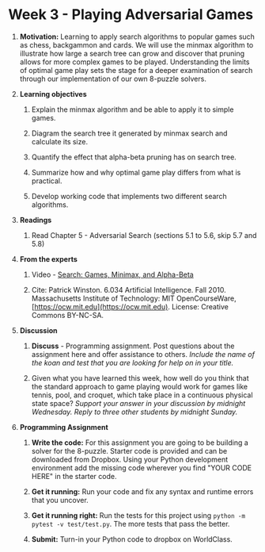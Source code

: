 # Week 3 - Playing Adversarial Games

1. **Motivation:** Learning to apply search algorithms to popular games such as chess, backgammon and cards.  We will use the minmax algorithm to illustrate how large a search tree can grow and discover that pruning allows for more complex games to be played.  Understanding the limits of optimal game play sets the stage for a deeper examination of search through our implementation of our own 8-puzzle solvers.

1. **Learning objectives**

    1. Explain the minmax algorithm and be able to apply it to simple games.

    1. Diagram the search tree it generated by minmax search and calculate its size.

    1. Quantify the effect that alpha-beta pruning has on search tree.

    1. Summarize how and why optimal game play differs from what is practical.

    1. Develop working code that implements two different search algorithms.

1. **Readings**

    1. Read Chapter 5 - Adversarial Search (sections 5.1 to 5.6, skip 5.7 and 5.8)

1. **From the experts**

    1. Video - [Search: Games, Minimax, and Alpha-Beta](https://youtu.be/STjW3eH0Cik)

    1. Cite: Patrick Winston. 6.034 Artificial Intelligence. Fall 2010. Massachusetts Institute of Technology: MIT OpenCourseWare, [https://ocw.mit.edu](https://ocw.mit.edu). License: Creative Commons BY-NC-SA.

1. **Discussion**

    1. **Discuss** - Programming assignment. Post questions about the assignment here and offer assistance to others.  _Include the name of the koan and test that you are looking for help on  in your title._

    1. Given what you have learned this week, how well do you think that the standard approach to game playing would work for games like tennis, pool, and croquet, which take place in a continuous physical state space?  _Support your answer in your discussion by midnight Wednesday.  Reply to three other students by midnight Sunday._

1. **Programming Assignment**

    1. **Write the code:** For this assignment you are going to be building a solver for the 8-puzzle.  Starter code is provided and can be downloaded from Dropbox.  Using your Python development environment add the missing code wherever you find "YOUR CODE HERE" in the starter code.

    1. **Get it running:** Run your code and fix any syntax and runtime errors that you uncover.

    1. **Get it running right:** Run the tests for this project using `python -m pytest -v test/test.py`.  The more tests that pass the better.

    1. **Submit:** Turn-in your Python code to dropbox on WorldClass.